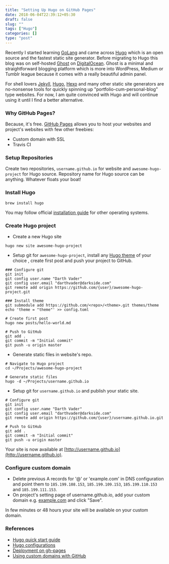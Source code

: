 ```yaml
---
title: "Setting Up Hugo on GitHub Pages"
date: 2018-06-04T22:39:12+05:30
draft: false
slug: ""
tags: ["Hugo"]
categories: []
type: "post"
---
```

Recently I started learning [GoLang](https://golang.org/) and came across [Hugo](https://gohugo.io/) which is an open source and the fastest static site generator. Before migrating to Hugo this blog was on self-hosted [Ghost](https://ghost.org/) on [DigitalOcean](https://m.do.co/c/06ee52cfc556). Ghost is a minimal and straightforward blogging platform which is more into WordPress, Medium or Tumblr league because it comes with a really beautiful admin panel.

For shell lovers [Jekyll](https://jekyllrb.com/), [Hugo](https://gohugo.io/), [Hexo](https://hexo.io/) and many other static site generators are no-nonsense tools for quickly spinning up "portfolio-cum-personal-blog" type websites. For now, I am quite convinced with Hugo and will continue using it until I find a better alternative.

### Why GitHub Pages?
Because, it's free. [GitHub Pages](https://pages.github.com/)  allows you to host your websites and project's websites with few other freebies:

- Custom domain with SSL
- Travis CI

### Setup Repositories
Create two repositories, `username.github.io` for website and `awesome-hugo-project` for Hugo source. Repository name for Hugo source can be anything. Whatever floats your boat!

### Install Hugo
```brew install hugo```

You may follow official [installation guide](https://gohugo.io/getting-started/installing/) for other operating systems.

### Create Hugo project
- Create a new Hugo site
```
hugo new site awesome-hugo-project
```
- Setup git for `awesome-hugo-project`, install any [Hugo theme](https://themes.gohugo.io/) of your choice , create first post and push your project to GitHub.

```
### Configure git
git init
git config user.name "Darth Vader"
git config user.email "darthvader@darkside.com"
git remote add origin https://github.com/{user}/awesome-hugo-project.git

### Install theme
git submodule add https://github.com/<repo>/<theme>.git themes/theme
echo 'theme = "theme"' >> config.toml

# Create first post
hugo new posts/hello-world.md

# Push to GitHub
git add .
git commit -m "Initial commit"
git push -u origin master
```
- Generate static files in website's repo.

```
# Navigate to Hugo project
cd ~/Projects/awesome-hugo-project

# Generate static files
hugo -d ~/Projects/username.github.io
```

- Setup git for `username.github.io` and publish your static site.

```
# Configure git
git init
git config user.name "Darth Vader"
git config user.email "darthvader@darkside.com"
git remote add origin https://github.com/{user}/username.github.io.git

# Push to GitHub
git add .
git commit -m "Initial commit"
git push -u origin master
```

Your site is now available at [http://username.github.io](http://username.github.io).

### Configure custom domain
- Delete previous A records for '@' or 'example.com' in DNS configuration and point them to `185.199.108.153`, `185.199.109.153`, `185.199.110.153` and `185.199.111.153`.
- On project's setting page of username.github.io, add your custom domain e.g. [example.com](https://2km.co) and click "Save".

In few minutes or 48 hours your site will be available on your custom domain.

### References
- [Hugo quick start guide](https://gohugo.io/getting-started/quick-start/)
- [Hugo configurations](https://gohugo.io/getting-started/configuration/)
- [Deployment on gh-pages](https://gohugo.io/hosting-and-deployment/hosting-on-github/#github-project-pages)
- [Using custom domains with GitHub](https://help.github.com/articles/using-a-custom-domain-with-github-pages/)
